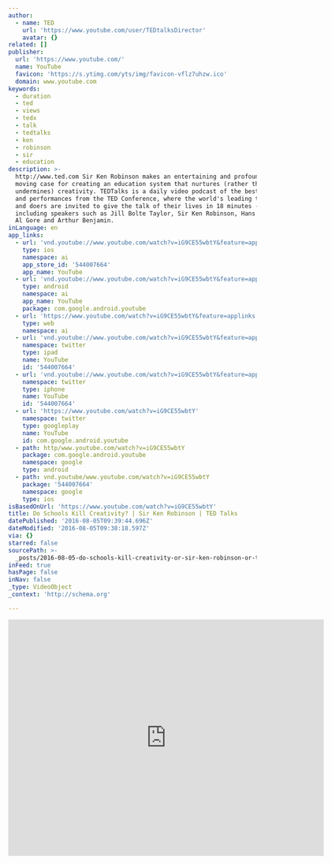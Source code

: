 ```yaml
---
author:
  - name: TED
    url: 'https://www.youtube.com/user/TEDtalksDirector'
    avatar: {}
related: []
publisher:
  url: 'https://www.youtube.com/'
  name: YouTube
  favicon: 'https://s.ytimg.com/yts/img/favicon-vflz7uhzw.ico'
  domain: www.youtube.com
keywords:
  - duration
  - ted
  - views
  - tedx
  - talk
  - tedtalks
  - ken
  - robinson
  - sir
  - education
description: >-
  http://www.ted.com Sir Ken Robinson makes an entertaining and profoundly
  moving case for creating an education system that nurtures (rather than
  undermines) creativity. TEDTalks is a daily video podcast of the best talks
  and performances from the TED Conference, where the world's leading thinkers
  and doers are invited to give the talk of their lives in 18 minutes --
  including speakers such as Jill Bolte Taylor, Sir Ken Robinson, Hans Rosling,
  Al Gore and Arthur Benjamin.
inLanguage: en
app_links:
  - url: 'vnd.youtube://www.youtube.com/watch?v=iG9CE55wbtY&feature=applinks'
    type: ios
    namespace: ai
    app_store_id: '544007664'
    app_name: YouTube
  - url: 'vnd.youtube://www.youtube.com/watch?v=iG9CE55wbtY&feature=applinks'
    type: android
    namespace: ai
    app_name: YouTube
    package: com.google.android.youtube
  - url: 'https://www.youtube.com/watch?v=iG9CE55wbtY&feature=applinks'
    type: web
    namespace: ai
  - url: 'vnd.youtube://www.youtube.com/watch?v=iG9CE55wbtY&feature=applinks'
    namespace: twitter
    type: ipad
    name: YouTube
    id: '544007664'
  - url: 'vnd.youtube://www.youtube.com/watch?v=iG9CE55wbtY&feature=applinks'
    namespace: twitter
    type: iphone
    name: YouTube
    id: '544007664'
  - url: 'https://www.youtube.com/watch?v=iG9CE55wbtY'
    namespace: twitter
    type: googleplay
    name: YouTube
    id: com.google.android.youtube
  - path: http/www.youtube.com/watch?v=iG9CE55wbtY
    package: com.google.android.youtube
    namespace: google
    type: android
  - path: vnd.youtube/www.youtube.com/watch?v=iG9CE55wbtY
    package: '544007664'
    namespace: google
    type: ios
isBasedOnUrl: 'https://www.youtube.com/watch?v=iG9CE55wbtY'
title: Do Schools Kill Creativity? | Sir Ken Robinson | TED Talks
datePublished: '2016-08-05T09:39:44.696Z'
dateModified: '2016-08-05T09:38:18.597Z'
via: {}
starred: false
sourcePath: >-
  _posts/2016-08-05-do-schools-kill-creativity-or-sir-ken-robinson-or-ted-talks.md
inFeed: true
hasPage: false
inNav: false
_type: VideoObject
_context: 'http://schema.org'

---
```

<iframe src="https://cdn.embedly.com/widgets/media.html?src=https%3A%2F%2Fwww.youtube.com%2Fembed%2FiG9CE55wbtY%3Ffeature%3Doembed&amp;url=http%3A%2F%2Fwww.youtube.com%2Fwatch%3Fv%3DiG9CE55wbtY&amp;image=https%3A%2F%2Fi.ytimg.com%2Fvi%2FiG9CE55wbtY%2Fhqdefault.jpg&amp;key=b7d04c9b404c499eba89ee7072e1c4f7&amp;type=text%2Fhtml&amp;schema=youtube" width="640" height="480" scrolling="no" frameborder="0" allowfullscreen="" style=""></iframe>